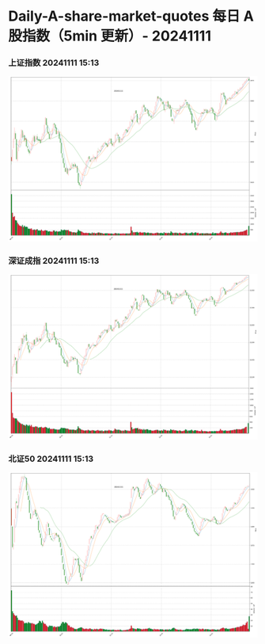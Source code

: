 
# Daily-A-share-market-quotes 每日 A 股指数（5min 更新）- 20241111

### 上证指数 20241111 15:13
![](./fig/2024/11/20241111-sh000001.png)

### 深证成指 20241111 15:13
![](./fig/2024/11/20241111-sz399001.png)

### 北证50 20241111 15:13
![](./fig/2024/11/20241111-bj899050.png)
